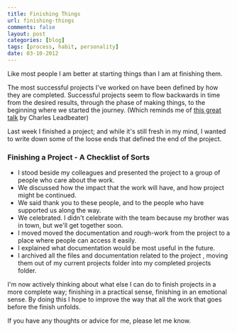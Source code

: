 ```yaml
---
title: Finishing Things
url: finishing-things
comments: false
layout: post
categories: [blog]
tags: [process, habit, personality]
date: 03-10-2012
---
```

Like most people I am better at starting things than I am at finishing them. 

The most successful projects I've worked on have been defined by how they are completed. Successful projects seem to flow backwards in time from the desired results, through the phase of making things, to the beginning where we started the journey. (Which reminds me of <a href="https://vimeo.com/10751957" title="On Perspective">this great talk</a> by Charles Leadbeater) 

Last week I finished a project; and while it's still fresh in my mind, I wanted to write down some of the loose ends that defined the end of the project. 

### Finishing a Project - A Checklist of Sorts
* I stood beside my colleagues and presented the project to a group of people who care about the work.
* We discussed how the impact that the work will have, and how project might be continued.
* We said thank you to these people, and to the people who have supported us along the way.
* <span class="strike">We celebrated</span>. I didn't celebrate with the team because my brother was in town, but we'll get together soon. 
* I moved moved the documentation and rough-work from the project to a place where people can access it easily. 
* I explained what documentation would be most useful in the future. 
* I archived all the files and documentation related to the project , moving them out of my current projects folder into my completed projects folder. 

I'm now actively thinking about what else I can do to finish projects in a more complete way; finishing in a practical sense, finishing in an emotional sense. By doing this I hope to improve the way that all the work that goes before the finish unfolds. 

If you have any thoughts or advice for me, please let me know.